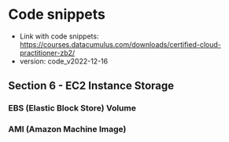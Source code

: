 # Code snippets

- Link with code snippets: https://courses.datacumulus.com/downloads/certified-cloud-practitioner-zb2/
- version: code_v2022-12-16


## Section 6 - EC2 Instance Storage

### EBS (Elastic Block Store) Volume

### AMI (Amazon Machine Image)
